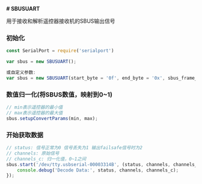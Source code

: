 **# SBUSUART**

用于接收和解析遥控器接收机的SBUS输出信号

### 初始化

```javascript
const SerialPort = require('serialport')

var sbus = new SBUSUART();

或自定义参数:
var sbus = new SBUSUART(start_byte = '0f', end_byte = '0x', sbus_frame_len = 25, sbus_num_channels = 18, baudRate = 100000, stopBits = 2, parity = 'even', dataBits = 8);


```



### 数值归一化(将SBUS数值，映射到0~1)

```javascript
// min表示遥控器的最小值
// max表示遥控器的最大值
sbus.setupConvertParams(min, max);
```



### 开始获取数据

```javascript
// status: 信号正常为0 信号丢失为1 输出failsafe信号时为2
// channels: 原始信号
// channels_c: 归一化值，0~1之间
sbus.start('/dev/tty.usbserial-00003314B', (status, channels, channels_c)=>{
	console.debug('Decode Data:', status, channels, channels_c);
});
```






